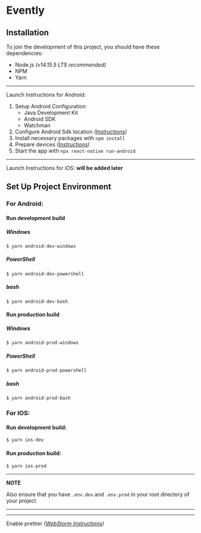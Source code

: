 # Evently

## Installation
To join the development of this project, you should have these dependencies:
* Node.js _(v14.15.5 LTS recommended)_
* NPM
* Yarn

---

Launch Instructions for Android:
1. Setup Android Configuration
   * Java Development Kit
   * Android SDK
   * Watchman
2. Configure Android Sdk location _([Instructions](https://stackoverflow.com/a/48155800/11597126))_
3. Install necessary packages with ```npm install```
4. Prepare devices _([Instructions](https://reactnative.dev/docs/running-on-device))_
5. Start the app with ```npx react-native run-android```

---

Launch Instructions for iOS:
**will be added later**

## Set Up Project Environment

### For Android:
#### Run development build
##### Windows
```console
$ yarn android-dev-windows
```
##### PowerShell 
```console
$ yarn android-dev-powershell
```
##### bash
```console
$ yarn android-dev-bash
```
#### Run production build
##### Windows
```console
$ yarn android-prod-windows
```
##### PowerShell 
```console
$ yarn android-prod-powershell
```
##### bash
```console
$ yarn android-prod-bash
```

### For IOS: 

#### Run development build:
```console
$ yarn ios-dev
```
#### Run production build:
```console
$ yarn ios-prod
```

---
**NOTE**

Also ensure that you have ```.env.dev``` and ```.env.prod``` in your root directory of your project

---







---

Enable prettier _([WebStorm Instructions](https://prettier.io/docs/en/webstorm.html))_
